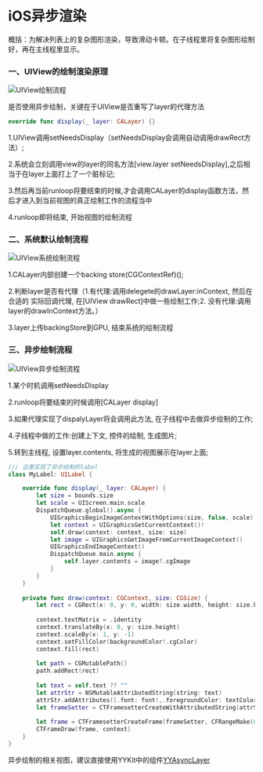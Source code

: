 # iOS异步渲染

概括：为解决列表上的复杂图形渲染，导致滑动卡顿。在子线程里将复杂图形绘制好，再在主线程里显示。

### 一、UIView的绘制渲染原理

![UIView绘制流程](/Users/fengbufang/Desktop/Blogs/iOS面试/iOS异步渲染/UIView绘制流程.webp)

是否使用异步绘制，关键在于UIView是否重写了layer的代理方法

```swift
override func display(_ layer: CALayer) {}
```

1.UIView调用setNeedsDisplay（setNeedsDisplay会调用自动调用drawRect方法）;

2.系统会立刻调用view的layer的同名方法[view.layer setNeedsDisplay],之后相当于在layer上面打上了一个脏标记;

3.然后再当前runloop将要结束的时候,才会调用CALayer的display函数方法，然后才进入到当前视图的真正绘制工作的流程当中

4.runloop即将结束, 开始视图的绘制流程

### 二、系统默认绘制流程

![UIView系统绘制流程](/Users/fengbufang/Desktop/Blogs/iOS面试/iOS异步渲染/UIView系统绘制流程.webp)

1.CALayer内部创建一个backing store(CGContextRef)();

2.判断layer是否有代理（1.有代理:调用delegete的drawLayer:inContext, 然后在合适的 实际回调代理, 在[UIView drawRect]中做一些绘制工作;2. 没有代理:调用layer的drawInContext方法。）

3.layer上传backingStore到GPU, 结束系统的绘制流程

### 三、异步绘制流程

![UIView异步绘制流程](/Users/fengbufang/Desktop/Blogs/iOS面试/iOS异步渲染/UIView异步绘制流程.webp)

1.某个时机调用setNeedsDisplay

2.runloop将要结束的时候调用[CALayer display]

3.如果代理实现了dispalyLayer将会调用此方法, 在子线程中去做异步绘制的工作;

4.子线程中做的工作:创建上下文, 控件的绘制, 生成图片;

5.转到主线程, 设置layer.contents, 将生成的视图展示在layer上面;

```swift
/// 这里实现了异步绘制的label
class MyLabel: UILabel {

    override func display(_ layer: CALayer) {
        let size = bounds.size
        let scale = UIScreen.main.scale
        DispatchQueue.global().async {
            UIGraphicsBeginImageContextWithOptions(size, false, scale)
            let context = UIGraphicsGetCurrentContext()!
            self.draw(context: context, size: size)
            let image = UIGraphicsGetImageFromCurrentImageContext()
            UIGraphicsEndImageContext()
            DispatchQueue.main.async {
                self.layer.contents = image?.cgImage
            }
        }
    }
    
    private func draw(context: CGContext, size: CGSize) {
        let rect = CGRect(x: 0, y: 0, width: size.width, height: size.height)
        
        context.textMatrix = .identity
        context.translateBy(x: 0, y: size.height)
        context.scaleBy(x: 1, y: -1)
        context.setFillColor(backgroundColor!.cgColor)
        context.fill(rect)
        
        let path = CGMutablePath()
        path.addRect(rect)
        
        let text = self.text ?? ""
        let attrStr = NSMutableAttributedString(string: text)
        attrStr.addAttributes([.font: font!,.foregroundColor: textColor!], range: NSMakeRange(0, text.count))
        let frameSetter = CTFramesetterCreateWithAttributedString(attrStr)
        
        let frame = CTFramesetterCreateFrame(frameSetter, CFRangeMake(0, attrStr.length), path, nil)
        CTFrameDraw(frame, context)
    }
}

```

异步绘制的相关视图，建议直接使用YYKit中的组件[YYAsyncLayer](https://github.com/ibireme/YYAsyncLayer)